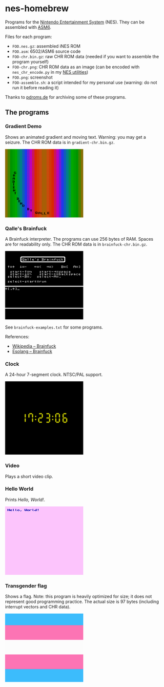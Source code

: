 # nes-homebrew

Programs for the [Nintendo Entertainment System](http://en.wikipedia.org/wiki/Nintendo_Entertainment_System) (NES).
They can be assembled with [ASM6](https://www.romhacking.net/utilities/674/).

Files for each program:
* `FOO.nes.gz`: assembled iNES ROM
* `FOO.asm`: 6502/ASM6 source code
* `FOO-chr.bin.gz`: raw CHR ROM data (needed if you want to assemble the program yourself)
* `FOO-chr.png`: CHR ROM data as an image (can be encoded with `nes_chr_encode.py` in my [NES utilities](https://github.com/qalle2/nes-util))
* `FOO.png`: screenshot
* `FOO-assemble.sh`: a script intended for my personal use (warning: do not run it before reading it)

Thanks to [pdroms.de](https://pdroms.de) for archiving some of these programs.

## The programs

### Gradient Demo
Shows an animated gradient and moving text.
Warning: you may get a seizure.
The CHR ROM data is in `gradient-chr.bin.gz`.

![gradient.asm](gradient.png)

### Qalle's Brainfuck
A Brainfuck interpreter.
The programs can use 256 bytes of RAM.
Spaces are for readability only.
The CHR ROM data is in `brainfuck-chr.bin.gz`.

![brainfuck.asm](brainfuck.png)

See `brainfuck-examples.txt` for some programs.

References:
* [Wikipedia &ndash; Brainfuck](https://en.wikipedia.org/wiki/Brainfuck)
* [Esolang &ndash; Brainfuck](https://esolangs.org/wiki/Brainfuck)

### Clock
A 24-hour 7-segment clock. NTSC/PAL support.

![clock.asm](clock.png)

### Video
Plays a short video clip.

### Hello World
Prints *Hello, World!*.

![hello.asm](hello.png)

### Transgender flag
Shows a flag.
Note: this program is heavily optimized for size; it does not represent good programming practice.
The actual size is 97 bytes (including interrupt vectors and CHR data).

![transflag.asm](transflag.png)
